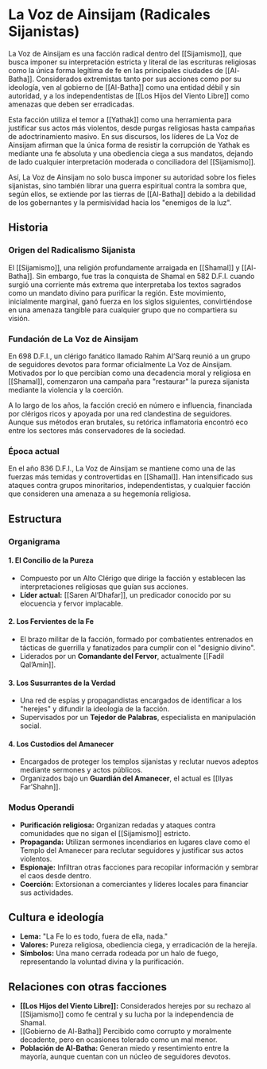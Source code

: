 # La Voz de Ainsijam (Radicales Sijanistas)

La Voz de Ainsijam es una facción radical dentro del [[Sijamismo]], que busca imponer su interpretación estricta y literal de las escrituras religiosas como la única forma legítima de fe en las principales ciudades de [[Al-Batha]]. Considerados extremistas tanto por sus acciones como por su ideología, ven al gobierno de [[Al-Batha]] como una entidad débil y sin autoridad, y a los independentistas de [[Los Hijos del Viento Libre]] como amenazas que deben ser erradicadas.

Esta facción utiliza el temor a [[Yathak]] como una herramienta para justificar sus actos más violentos, desde purgas religiosas hasta campañas de adoctrinamiento masivo. En sus discursos, los líderes de La Voz de Ainsijam afirman que la única forma de resistir la corrupción de Yathak es mediante una fe absoluta y una obediencia ciega a sus mandatos, dejando de lado cualquier interpretación moderada o conciliadora del [[Sijamismo]].

Así, La Voz de Ainsijam no solo busca imponer su autoridad sobre los fieles sijanistas, sino también librar una guerra espiritual contra la sombra que, según ellos, se extiende por las tierras de [[Al-Batha]] debido a la debilidad de los gobernantes y la permisividad hacia los "enemigos de la luz".

## Historia

### Origen del Radicalismo Sijanista

El [[Sijamismo]], una religión profundamente arraigada en [[Shamal]] y [[Al-Batha]]. Sin embargo, fue tras la conquista de Shamal en 582 D.F.I. cuando surgió una corriente más extrema que interpretaba los textos sagrados como un mandato divino para purificar la región. Este movimiento, inicialmente marginal, ganó fuerza en los siglos siguientes, convirtiéndose en una amenaza tangible para cualquier grupo que no compartiera su visión.

### Fundación de La Voz de Ainsijam

En 698 D.F.I., un clérigo fanático llamado Rahim Al’Sarq reunió a un grupo de seguidores devotos para formar oficialmente La Voz de Ainsijam. Motivados por lo que percibían como una decadencia moral y religiosa en [[Shamal]], comenzaron una campaña para "restaurar" la pureza sijanista mediante la violencia y la coerción.

A lo largo de los años, la facción creció en número e influencia, financiada por clérigos ricos y apoyada por una red clandestina de seguidores. Aunque sus métodos eran brutales, su retórica inflamatoria encontró eco entre los sectores más conservadores de la sociedad.

### Época actual

En el año 836 D.F.I., La Voz de Ainsijam se mantiene como una de las fuerzas más temidas y controvertidas en [[Shamal]]. Han intensificado sus ataques contra grupos minoritarios, independentistas, y cualquier facción que consideren una amenaza a su hegemonía religiosa.

## Estructura

### Organigrama

#### 1.  **El Concilio de la Pureza**
- Compuesto por un Alto Clérigo que dirige la facción y establecen las interpretaciones religiosas que guían sus acciones.
- **Líder actual:** [[Saren Al’Dhafar]], un predicador conocido por su elocuencia y fervor implacable.

#### 2. **Los Fervientes de la Fe**
- El brazo militar de la facción, formado por combatientes entrenados en tácticas de guerrilla y fanatizados para cumplir con el "designio divino".
- Liderados por un **Comandante del Fervor**, actualmente [[Fadil Qal’Amin]].

#### 3. **Los Susurrantes de la Verdad**  
- Una red de espías y propagandistas encargados de identificar a los "herejes" y difundir la ideología de la facción.
- Supervisados por un **Tejedor de Palabras**, especialista en manipulación social.

#### 4. **Los Custodios del Amanecer**
- Encargados de proteger los templos sijanistas y reclutar nuevos adeptos mediante sermones y actos públicos.
- Organizados bajo un **Guardián del Amanecer**, el actual es [[Ilyas Far’Shahn]].

### Modus Operandi

- **Purificación religiosa:** Organizan redadas y ataques contra comunidades que no sigan el [[Sijamismo]] estricto.
- **Propaganda:** Utilizan sermones incendiarios en lugares clave como el Templo del Amanecer para reclutar seguidores y justificar sus actos violentos.
- **Espionaje:** Infiltran otras facciones para recopilar información y sembrar el caos desde dentro.
- **Coerción:** Extorsionan a comerciantes y líderes locales para financiar sus actividades.

## Cultura e ideología

- **Lema:** "La Fe lo es todo, fuera de ella, nada."
- **Valores:** Pureza religiosa, obediencia ciega, y erradicación de la herejía.
- **Símbolos:** Una mano cerrada rodeada por un halo de fuego, representando la voluntad divina y la purificación.

## Relaciones con otras facciones

- **[[Los Hijos del Viento Libre]]:** Considerados herejes por su rechazo al [[Sijamismo]] como fe central y su lucha por la independencia de Shamal.
- [[Gobierno de Al-Batha]] Percibido como corrupto y moralmente decadente, pero en ocasiones tolerado como un mal menor.
- **Población de Al-Batha:** Generan miedo y resentimiento entre la mayoría, aunque cuentan con un núcleo de seguidores devotos.